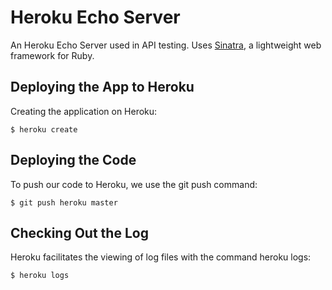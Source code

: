 # Heroku Echo Server
An Heroku Echo Server used in API testing. Uses [Sinatra](http://sinatrarb.com), a lightweight web framework for Ruby.  

## Deploying the App to Heroku
Creating the application on Heroku:

    $ heroku create
    
## Deploying the Code
To push our code to Heroku, we use the git push command:

    $ git push heroku master
    
## Checking Out the Log
Heroku facilitates the viewing of log files with the command heroku logs:

    $ heroku logs    